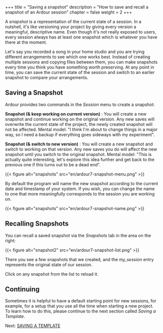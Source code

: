 +++
title = "Saving a snapshot"
description = "How to save and recall a snapshot of an Ardour session"
chapter = false
weight = 2
+++

A _snapshot_ is a representation of the current state of a session. In a
nutshell, it's like versioning your project by giving every version a
meaningful, descriptive name. Even though it's not really exposed to users,
every session always has at least one snapshot which is whatever you have
there at the moment.

Let's say you recorded a song in your home studio and you are trying different
arrangements to see which one works best. Instead of creating multiple sessions
and copying files between them, you can make snapshots every time you think you
have something worth preserving. At any point in time, you can save the current
state of the session and switch to an earlier snapshot to compare your
arrangements.

## Saving a Snapshot

Ardour provides two commands in the _Session_ menu to create a snapshot:

**Snapshot (& keep working on current version)**
: You will create a new snapshot and continue working on the original version.
Any new saves will overwrite the current state of the project, the newly
created snapshot will not be affected. Mental model: "I think I'm about to
change things in a major way, so I need a backup if everything goes sideways
with my experiment".

**Snapshot (& switch to new version)**
: You will create a new snapshot and switch to working on that version. Any new
saves you do will affect the new snapshot until you switch to the original
snapshot. Mental model: "This is actually quite interesting, let's explore this
idea further and get back to the previous one if this turns out to be a dead
end". 

{{< figure alt="snapshots" src="en/ardour7-snapshot-menu.png" >}}

By default the program will name the new snapshot according to the current date
and timestamp of your system. If you wish, you can change the name to one that
more meaningfully corresponds to the session you are working on.

{{< figure alt="snapshots" src="en/ardour7-snapshot-name.png" >}}

## Recalling Snapshots

You can recall a saved snapshot via the _Snapshots_ tab in the area on the
right:

{{< figure alt="snapshot2" src="en/ardour7-snapshot-list.png" >}}

There you see a few snapshots that we created, and the _my\_session_ entry
represents the original state of our session.

Click on any snapshot from the list to reload it.

## Continuing

Sometimes it is helpful to have a default starting point for new sessions, for
example, for a setup that you use all the time when starting a new project. To
learn how to do this, please continue to the next section called _Saving a
Template_. 

Next: [SAVING A TEMPLATE](../saving-a-template)
